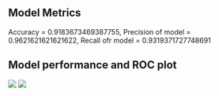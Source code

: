 ## Model Metrics

Accuracy = 0.9183673469387755,
 Precision of model = 0.9621621621621622, 
 Recall ofr model = 0.9319371727748691
 ## Model performance and ROC plot
![](https://asset.cml.dev/4152211d22714329e17deb3a651b9bfee437e80c?cml=png)
![](https://asset.cml.dev/7ea5444965940fd5a82ad8a8648aee3025192692?cml=png)
